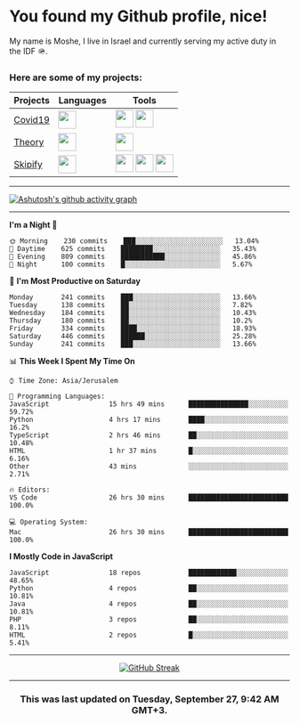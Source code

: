 <h1>You found my Github profile, nice!</h1>
<p>
    My name is Moshe, I live in Israel and currently serving my active duty in the IDF 🪖.
</p>

<h3>Here are some of my projects:</h3>

| Projects                                          | Languages                                                                                   | Tools                                                                                                                                                                                                                                                                       |
| ------------------------------------------------- | ------------------------------------------------------------------------------------------- | --------------------------------------------------------------------------------------------------------------------------------------------------------------------------------------------------------------------------------------------------------------------------- |
| [Covid19](https://github.com/jewishmoses/covid19) | <img height="32" width="32" src="https://unpkg.com/simple-icons@v6/icons/php.svg" />        | <img height="32" width="32" src="https://unpkg.com/simple-icons@v6/icons/laravel.svg" /> <img height="32" width="32" src="https://unpkg.com/simple-icons@v6/icons/livewire.svg" />                                                                                          |
| [Theory](https://github.com/jewishmoses/theory)   | <img height="32" width="32" src="https://unpkg.com/simple-icons@v6/icons/python.svg" />     | <img height="32" width="32" src="https://unpkg.com/simple-icons@v6/icons/django.svg" />                                                                                                                                                                                     |
| [Skipify](https://github.com/jewishmoses/skipify) | <img height="32" width="32" src="https://unpkg.com/simple-icons@v6/icons/javascript.svg" /> | <img height="32" width="32" src="https://unpkg.com/simple-icons@v6/icons/sqlite.svg" /> <img height="32" width="32" src="https://unpkg.com/simple-icons@v6/icons/sequelize.svg" /> <img height="32" width="32" src="https://unpkg.com/simple-icons@v6/icons/express.svg" /> |

<hr />

[![Ashutosh's github activity graph](https://activity-graph.herokuapp.com/graph?username=jewishmoses&theme=github&bg_color=fff&line=216e39&color=000&point=000)](https://github.com/jewishmoses/github-readme-activity-graph)

<hr />

<!--START_SECTION:waka-->
**I'm a Night 🦉** 

```text
🌞 Morning    230 commits    ███░░░░░░░░░░░░░░░░░░░░░░   13.04% 
🌆 Daytime    625 commits    ████████░░░░░░░░░░░░░░░░░   35.43% 
🌃 Evening    809 commits    ███████████░░░░░░░░░░░░░░   45.86% 
🌙 Night      100 commits    █░░░░░░░░░░░░░░░░░░░░░░░░   5.67%

```
📅 **I'm Most Productive on Saturday** 

```text
Monday       241 commits    ███░░░░░░░░░░░░░░░░░░░░░░   13.66% 
Tuesday      138 commits    ██░░░░░░░░░░░░░░░░░░░░░░░   7.82% 
Wednesday    184 commits    ██░░░░░░░░░░░░░░░░░░░░░░░   10.43% 
Thursday     180 commits    ██░░░░░░░░░░░░░░░░░░░░░░░   10.2% 
Friday       334 commits    ████░░░░░░░░░░░░░░░░░░░░░   18.93% 
Saturday     446 commits    ██████░░░░░░░░░░░░░░░░░░░   25.28% 
Sunday       241 commits    ███░░░░░░░░░░░░░░░░░░░░░░   13.66%

```


📊 **This Week I Spent My Time On** 

```text
⌚︎ Time Zone: Asia/Jerusalem

💬 Programming Languages: 
JavaScript               15 hrs 49 mins      ███████████████░░░░░░░░░░   59.72% 
Python                   4 hrs 17 mins       ████░░░░░░░░░░░░░░░░░░░░░   16.2% 
TypeScript               2 hrs 46 mins       ██░░░░░░░░░░░░░░░░░░░░░░░   10.48% 
HTML                     1 hr 37 mins        █░░░░░░░░░░░░░░░░░░░░░░░░   6.16% 
Other                    43 mins             ░░░░░░░░░░░░░░░░░░░░░░░░░   2.71%

🔥 Editors: 
VS Code                  26 hrs 30 mins      █████████████████████████   100.0%

💻 Operating System: 
Mac                      26 hrs 30 mins      █████████████████████████   100.0%

```

**I Mostly Code in JavaScript** 

```text
JavaScript               18 repos            ████████████░░░░░░░░░░░░░   48.65% 
Python                   4 repos             ██░░░░░░░░░░░░░░░░░░░░░░░   10.81% 
Java                     4 repos             ██░░░░░░░░░░░░░░░░░░░░░░░   10.81% 
PHP                      3 repos             ██░░░░░░░░░░░░░░░░░░░░░░░   8.11% 
HTML                     2 repos             █░░░░░░░░░░░░░░░░░░░░░░░░   5.41%

```



<!--END_SECTION:waka-->

<hr />

<div align="center">

[![GitHub Streak](https://github-readme-streak-stats.herokuapp.com?user=jewishmoses&date_format=M%20j%5B%2C%20Y%5D)](https://git.io/streak-stats)

</div>

<hr/>

<div align="center">
    <h3>This was last updated on Tuesday, September 27, 9:42 AM GMT+3.</h3>
</div>
